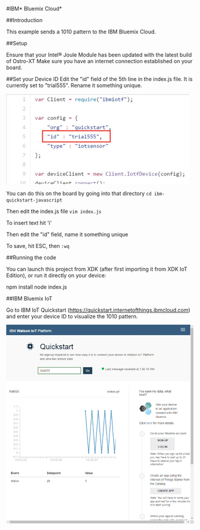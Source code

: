
#IBM* Bluemix Cloud*

##Introduction

This example sends a 1010 pattern to the IBM Bluemix Cloud.

##Setup

Ensure that your Intel® Joule Module has been updated with the latest build of Ostro-XT
Make sure you have an internet connection established on your board.

##Set your Device ID
Edit the "id" field of the 5th line in the index.js file.  It is currently set to "trial555". Rename it something unique.

![Device ID field](id_field.jpg)

You can do this on the board by going into that directory 
`cd ibm-quickstart-javascript`

Then edit the index.js file
`vim index.js`

To insert text hit 'i'

Then edit the "id" field, name it something unique

To save, hit ESC, then 
`:wq`

##Running the code

You can launch this project from XDK (after first importing it from XDK IoT Edition), or run it directly on your device:

npm install
node index.js


##IBM Bluemix IoT

Go to IBM IoT Quickstart (https://quickstart.internetofthings.ibmcloud.com) and enter your device ID to visualize the 1010 pattern.  

![IBM Quickstart](quickstart_screen.jpg)
